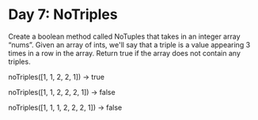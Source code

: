 # Day 7:  NoTriples

Create a boolean method called NoTuples that takes in an integer array “nums”.  Given an array of ints, we'll say that a triple is a value appearing 3 times in a row in the array. Return true if the array does not contain any triples.

noTriples([1, 1, 2, 2, 1]) → true

noTriples([1, 1, 2, 2, 2, 1]) → false

noTriples([1, 1, 1, 2, 2, 2, 1]) → false